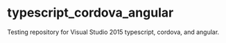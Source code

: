 # typescript_cordova_angular
Testing repository for Visual Studio 2015 typescript, cordova, and angular.
